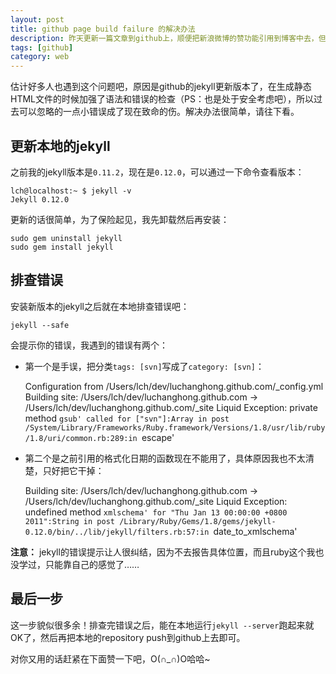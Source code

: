 ```yaml
---
layout: post
title: github page build failure 的解决办法
description: 昨天更新一篇文章到github上，顺便把新浪微博的赞功能引用到博客中去，但是push本地的repository之后却收到`Page build failure`的邮件，还以为是加入新浪“赞”引起的，纠结了半天原来另有隐情！
tags: [github]
category: web
---
```


估计好多人也遇到这个问题吧，原因是github的jekyll更新版本了，在生成静态HTML文件的时候加强了语法和错误的检查（PS：也是处于安全考虑吧），所以过去可以忽略的一点小错误成了现在致命的伤。解决办法很简单，请往下看。

## 更新本地的jekyll

之前我的jekyll版本是`0.11.2`，现在是`0.12.0`，可以通过一下命令查看版本：

    lch@localhost:~ $ jekyll -v
    Jekyll 0.12.0

更新的话很简单，为了保险起见，我先卸载然后再安装：

    sudo gem uninstall jekyll
    sudo gem install jekyll

## 排查错误

安装新版本的jekyll之后就在本地排查错误吧：

    jekyll --safe

会提示你的错误，我遇到的错误有两个：

 * 第一个是手误，把分类`tags: [svn]`写成了`category: [svn]`：

    Configuration from /Users/lch/dev/luchanghong.github.com/_config.yml
    Building site: /Users/lch/dev/luchanghong.github.com -> /Users/lch/dev/luchanghong.github.com/_site
    Liquid Exception: private method `gsub' called for ["svn"]:Array in post
    /System/Library/Frameworks/Ruby.framework/Versions/1.8/usr/lib/ruby/1.8/uri/common.rb:289:in `escape'

 * 第二个是之前引用的格式化日期的函数现在不能用了，具体原因我也不太清楚，只好把它干掉：

    Building site: /Users/lch/dev/luchanghong.github.com -> /Users/lch/dev/luchanghong.github.com/_site
    Liquid Exception: undefined method `xmlschema' for "Thu Jan 13 00:00:00 +0800 2011":String in post
    /Library/Ruby/Gems/1.8/gems/jekyll-0.12.0/bin/../lib/jekyll/filters.rb:57:in `date_to_xmlschema'

**注意：** jekyll的错误提示让人很纠结，因为不去报告具体位置，而且ruby这个我也没学过，只能靠自己的感觉了……

## 最后一步

这一步貌似很多余！排查完错误之后，能在本地运行`jekyll --server`跑起来就OK了，然后再把本地的repository push到github上去即可。

对你又用的话赶紧在下面赞一下吧，O(∩_∩)O哈哈~
